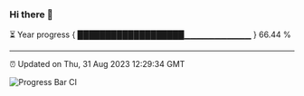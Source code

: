 ### Hi there 👋

⏳ Year progress { ███████████████████▁▁▁▁▁▁▁▁▁▁▁ } 66.44 %

---

⏰ Updated on Thu, 31 Aug 2023 12:29:34 GMT

![Progress Bar CI](https://github.com/liununu/liununu/workflows/Progress%20Bar%20CI/badge.svg)
